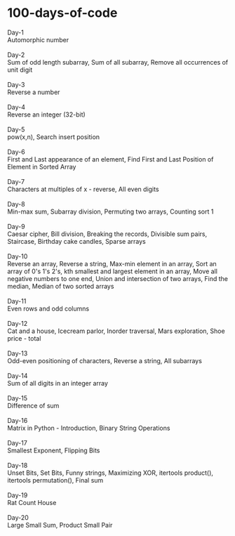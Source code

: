 # 100-days-of-code

Day-1 <br/>
Automorphic number <br/>
<br/>
Day-2 <br/>
Sum of odd length subarray, Sum of all subarray, Remove all occurrences of unit digit <br/>
<br/>
Day-3 <br/>
Reverse a number <br/>
<br/>
Day-4 <br/>
Reverse an integer (32-bit) <br/>
<br/>
Day-5 <br/>
pow(x,n), Search insert position <br/>
<br/>
Day-6 <br/>
First and Last appearance of an element, Find First and Last Position of Element in Sorted Array <br/>
<br/>
Day-7 <br/>
Characters at multiples of x - reverse, All even digits <br/>
<br/>
Day-8 <br/>
Min-max sum, Subarray division, Permuting two arrays, Counting sort 1 <br/>
<br/>
Day-9 <br/>
Caesar cipher, Bill division, Breaking the records, Divisible sum pairs, Staircase, Birthday cake candles, Sparse arrays <br/>
<br/>
Day-10 <br/>
Reverse an array, Reverse a string, Max-min element in an array, Sort an array of 0's 1's 2's, kth smallest and largest element in an array, Move all negative numbers to one end, Union and intersection of two arrays, Find the median, Median of two sorted arrays <br/>
<br/>
Day-11 <br/>
Even rows and odd columns <br/>
<br/>
Day-12 <br/>
Cat and a house, Icecream parlor, Inorder traversal, Mars exploration, Shoe price - total <br/>
<br/>
Day-13 <br/>
Odd-even positioning of characters, Reverse a string, All subarrays <br/>
<br/>
Day-14 <br/>
Sum of all digits in an integer array <br/> 
<br/>
Day-15 <br/>
Difference of sum <br/>
<br/>
Day-16 <br/>
Matrix in Python - Introduction, Binary String Operations<br/>
<br/>
Day-17 <br/>
Smallest Exponent, Flipping Bits <br/>
<br/>
Day-18 <br/>
Unset Bits, Set Bits, Funny strings, Maximizing XOR, itertools product(), itertools permutation(), Final sum <br/>
<br/>
Day-19 <br/>
Rat Count House <br/>
<br/>
Day-20 <br/> 
Large Small Sum, Product Small Pair <br/> 
<br/>
